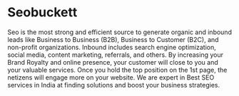# Seobuckett
Seo is the most strong and efficient source to generate organic and inbound leads like Business to Business (B2B), Business to Customer (B2C), and non-profit organizations. Inbound includes search engine optimization, social media, content marketing, referrals, and others. By increasing your Brand Royalty and online presence, your customer will close to you and your valuable services. Once you hold the top position on the 1st page, the netizens will engage more on your website. We are expert in Best SEO services in India at finding solutions and boost your business strategies.
